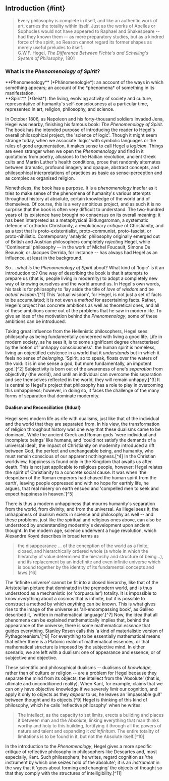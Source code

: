 ## Introduction {#int}

<blockquote class="epigraph">Every philosophy is complete in itself, and like an
authentic work of art, carries the totality within itself. Just as the works of
Apelles or Sophocles would not have appeared to Raphael and Shakespeare -- had
they known them -- as mere preparatory studies, but as a kindred force of the
spirit, so Reason cannot regard its former shapes as merely useful preludes to
itself. <footer>G.W.F. Hegel, <em>The Difference Between Fichte's and
Schelling's System of Philosophy</em>, 1801</footer></blockquote>

### What is the *Phenomenology of Spirit*?

<div class="special">**Phenomenology** (*Phänomenologie*): an account of the
ways in which something appears; an account of the *phenomena* of something in
its manifestation.</div>

<div class="special">**Spirit** (*Geist*): the living, evolving activity of
society and culture, representative of humanity's self-consciousness at a
particular time, represented in art, religion, philosophy, and science.</div>

In October 1806, as Napoleon and his forty-thousand soldiers invaded Jena, Hegel
was nearby, finishing his famous book: *The Phenomenology of Spirit*. The book
has the intended purpose of introducing the reader to Hegel's overall
philosophical project, the 'science of logic'. Though it might seem strange
today, when we associate 'logic' with symbolic languages or the rules of good
argumentation, it makes sense to call Hegel a *logician*. Things are even
stranger when we open the *Phenomenology* and find in it quotations from poetry,
allusions to the Haitian revolution, ancient Greek cults and Martin Luther's
health conditions, prose that randomly alternates between dramatic, profound
imagery and opaque, abstract concepts, and philosophical interpretations of
practices as basic as sense-perception and as complex as organised religion.

Nonetheless, the book has a purpose. It is a *phenomenology* insofar as it tries
to make sense of the phenomena of humanity's various attempts throughout history
at absolute, certain knowledge of the world and of themselves. Of course, this
is a very ambitious project, and as such it is no surprise that the book is
often very difficult to understand. The two-hundred years of its existence have
brought no consensus on its overall meaning: it has been interpreted as a
metaphysical Bildungsroman, a systematic defence of orthodox Christianity, a
revolutionary *critique* of Christianity, and as a text that is
proto-existentialist, proto-communist, proto-fascist, or proto-nihilistic.
Contemporary 'analytic' philosophy originally emerged out of British and
Austrian philosophers completely *rejecting* Hegel, while 'Continental'
philosophy -- in the work of Michel Foucault, Simone De Beauvoir, or Jacques
Derrida, for instance -- has always had Hegel as an influence, at least in the
background.

So ... what *is* the *Phenomenology of Spirit* about? What kind of 'logic' is it
an introduction to? One way of describing the book is that it attempts to
prepare us (that is, people living in modernity) to adopt a completely new way
of knowing ourselves and the world around us. In Hegel's own words, his task is
for philosophy to 'lay aside the title of *love* of *wisdom* and be *actual
wisdom*.'[^1] This 'actual wisdom', for Hegel, is not just a set of facts to be
accumulated; it is not even a *method* for ascertaining facts. Rather, Hegel's
project has concrete ambitions as well as theoretical ones, and all of these
ambitions come out of the problems that he saw in modern life. To give an idea
of the motivation behind the *Phenomenology*, some of these ambitions can be
introduced.

Taking great influence from the Hellenistic philosophers, Hegel sees philosophy
as being fundamentally concerned with living a good life. Life in modern
society, as he sees it, is to some significant degree characterised by the
notion of 'unhappy consciousness': the human spirit is homeless, living an
objectified existence in a world that it *understands* but in which it feels no
sense of *belonging*. 'Spirit, so to speak, floats over the waters of the void:
it is in one sense a god, but more fundamentally, an impotent god.'[^2]
Subjectivity is born out of the awareness of one's *separation* from objectivity
(the world), and until an individual can overcome this separation and see
themselves reflected in the world, they will remain unhappy.[^3] It is central
to Hegel's project that philosophy has a role to play in overcoming this
unhappiness; however, in doing so, it faces the challenge of the many forms of
separation that dominate modernity.

#### Dualism and Reconciliation {#dual}

Hegel sees modern life as rife with dualisms, just like that of the individual
and the world that they are separated from. In his view, the transformation of
religion throughout history was one way that these dualisms came to be dominant.
While the ancient Greek and Roman gods 'were individual and incomplete beings'
like humans, and 'could not satisfy the demands of a universal ideal', the
impact of Christianity on modernity introduced a rift between God, the perfect
and unchangeable being, and humanity, who must remain conscious of our apparent
nothingness.[^4] In the Christian worldview, happiness is found only in the
Kingdom that awaits us after death. This is not just applicable to religious
people, however: Hegel relates the spirit of Christianity to a concrete social
cause. It was when 'the despotism of the Roman emperors had chased the human
spirit from the earth', leaving people oppressed and with no hope for earthly
life, he argues, that real misery on earth ensued and 'compelled men to seek and
expect happiness in heaven.'[^5]

There is thus a modern unhappiness that mourns humanity's separation from the
world, from divinity, and from the universal. As Hegel sees it, the unhappiness
of dualism exists in science and philosophy as well -- and these problems, just
like the spiritual and religious ones above, can also be understood by
understanding modernity's development upon ancient thought. In the modern age,
science underwent a huge revolution, which Alexandre Koyré describes in broad
terms as

> the disappearance ... of the conception of the world as a finite, closed, and
> hierarchically ordered whole (a whole in which the hierarchy of value
> determined the hierarchy and structure of being...), and its replacement by an
> indefinite and even infinite universe which is bound together by the identity
> of its fundamental concepts and laws.[^6]

The 'infinite universe' cannot be fit into a closed hierarchy, like that of the
Aristotelian picture that dominated in the premodern world, and is thus
understood as a mechanistic (or 'corpuscular') totality. It is impossible to
know *every*thing about a cosmos that is infinite, but it is possible to
construct a method by which *any*thing can be known. This is what gives rise to
the image of the universe as 'all-encompassing book', as Galileo described it,
'written in mathematical language'.[^7] Now, the idea that all phenomena can be
explained mathematically implies that, behind the appearance of the universe,
there is some mathematical *essence* that guides everything. Stanley Rosen calls
this 'a kind of materialistic version of Pythagoreanism.'[^8] For everything to
be essentially mathematical means that either there is a Platonic realm of
mathematical essences, or that mathematical structure is imposed by the
subjective mind. In either scenario, we are left with a dualism: one of
appearance and essence, or of subjective and objective.

These scientific and philosophical dualisms -- dualisms of *knowledge*, rather
than of culture or religion -- are a problem for Hegel because they separate the
mind from its objects, the intellect from the 'Absolute' (that is, ultimate and
unconditioned reality). When Kant, for example, claims that we can only have
objective knowledge if we severely *limit* our cognition, and apply it only to
objects as they *appear* to us, he leaves an 'impassable gulf' between thought
and its objects.[^9] Hegel is thinking of this kind of philosophy, which he
calls 'reflective philosophy' when he writes:

> The intellect, as the capacity to set limits, erects a building and places it
> between man and the Absolute, linking everything that man thinks worthy and
> holy to this building, fortifying it through all the powers of nature and
> talent and expanding it *ad infinitum*. The entire totality of limitations is
> to be found in it, but not the Absolute itself.[^10]

In the introduction to the *Phenomenology*, Hegel gives a more specific critique
of reflective philosophy in philosophers like Descartes and, most especially,
Kant. Such philosophers, he writes, regard cognition as 'the instrument by which
one seizes hold of the absolute'; it is an *instrument* in the way that it 'goes
about forming and changing' the objects of thought so that they comply with the
structures of intelligibility.[^11]

<!--
Hegel wants philosophy to help us overcome these dualisms, which 'crystallizes
the modifications of nature, the relationships of life, into mundane realities,'
and extracts all spirit from life and places it in an unknowable figure.[^X] He
wants philosophy to bring us back to the earth and find happiness not in a
divine other world, but in ourselves and our society.

In Hegel's time, Romanticism attempts to overcome these divides by 'feeling' the
absolute.
-->
